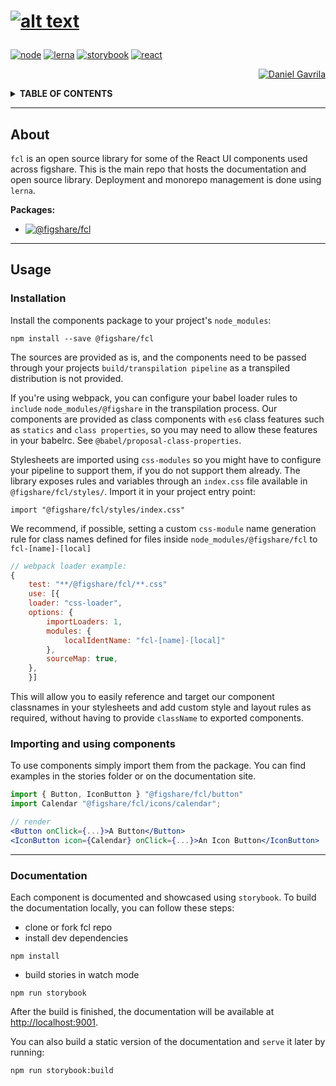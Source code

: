 <h1 id="readme">

[![alt text][logo]](#readme)

</h1>

[![][node]][node-url]
[![][lerna]][lerna-url]
[![][storybook]][storybook-url]
[![][react]][react-url]


<div align="right">

[![][duduta]][duduta-url]

</div>


<details>
  <summary><b> TABLE OF CONTENTS </b></summary>

*   [About](#about)
*   [Usage](#usage)
    *   [Prerequisites](#prerequisites)
    *   [Installing dependencies](#installing-dependencies)
    *   [Building Storybook](#building-storybook)
*   [Development](#development)
    *   [Coding standards](#coding-standards)
    *   [Useful commands](#useful-commands)

</details>

----
## About

`fcl` is an open source library for some of the React UI components used across figshare. This is the main repo that hosts the documentation and open source library. Deployment and monorepo management is done using `lerna`.

**Packages:**
*   [![][ui]][ui-url]
---

## Usage

### Installation

Install the components package to your project's `node_modules`:
```
npm install --save @figshare/fcl
```

The sources are provided as is, and the components need to be passed through your projects `build/transpilation pipeline` as a transpiled distribution is not provided.

If you're using webpack, you can configure your babel loader rules to `include` `node_modules/@figshare` in the transpilation process. Our components are provided as class components with `es6` class features such as `statics` and `class properties`, so you may need to allow these features in your babelrc. See `@babel/proposal-class-properties`.

Stylesheets are imported using `css-modules` so you might have to configure your pipeline to support them, if you do not support them already. The library exposes rules and variables through an `index.css` file available in `@figshare/fcl/styles/`. Import it in your project entry point:

```
import "@figshare/fcl/styles/index.css"
```

We recommend, if possible, setting a custom `css-module` name generation rule for class names defined for files inside `node_modules/@figshare/fcl` to `fcl-[name]-[local]`

```js
// webpack loader example:
{
    test: "**/@figshare/fcl/**.css"
    use: [{
    loader: "css-loader",
    options: {
        importLoaders: 1,
        modules: {
            localIdentName: "fcl-[name]-[local]" 
        },
        sourceMap: true,
    },
    }]
```

This will allow you to easily reference and target our component classnames in your stylesheets and add custom style and layout rules as required, without having to provide `className` to exported components.

### Importing and using components
To use components simply import them from the package. You can find examples in the stories folder or on the documentation site.

```jsx
import { Button, IconButton } "@figshare/fcl/button"
import Calendar "@figshare/fcl/icons/calendar";

// render
<Button onClick={...}>A Button</Button>
<IconButton icon={Calendar} onClick={...}>An Icon Button</IconButton>
```

---
### Documentation

Each component is documented and showcased using `storybook`. To build the documentation locally, you can follow these steps:
- clone or fork fcl repo
- install dev dependencies
```
npm install
```
- build stories in watch mode
```
npm run storybook
```
After the build is finished, the documentation will be available at [http://localhost:9001](http://localhost:9001).

You can also build a static version of the documentation and `serve` it later by running:
```
npm run storybook:build
```

[logo]: https://raw.githubusercontent.com/figshare/fcl/main/assets/logo.png "fcl - figshare frontend component library"

[node]: https://img.shields.io/badge/node-12.x.x-darkorange?logo=node.js "node"
[node-url]: https://nodejs.org/en/

[jira]: https://img.shields.io/badge/JIRA-dashboard-blue?logo=jira "jira"
[jira-url]: https://digital-science.atlassian.net/secure/RapidBoard.jspa?rapidView=78

[react]: https://img.shields.io/badge/react-16.x.x-darkorange?logo=react "react"
[react-url]: https://reactjs.org/

[storybook]: https://img.shields.io/badge/storybook-6.x.x-darkgreen?logo=storybook "storybook"
[storybook-url]: https://storybook.js.org/

[lerna]: https://img.shields.io/badge/lerna-4.x.x-darkgreen?logo=lerna "lerna"
[lerna-url]: https://lerna.js.org/

[ui]: https://img.shields.io/badge/-%40figshare%2Ffcl-blue?logo=npm "@figshare/fcl"
[ui-url]: https://github.com/figshare/fcl/packages/1

[duduta]: https://avatars0.githubusercontent.com/u/1036398?s=32&v=4 "Daniel Gavrila"
[duduta-url]: https://github.com/danielduduta
